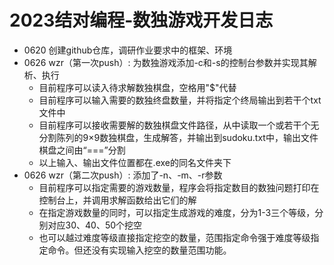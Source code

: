 # 2023结对编程-数独游戏开发日志
- 0620 创建github仓库，调研作业要求中的框架、环境
- 0626 wzr（第一次push）: 为数独游戏添加-c和-s的控制台参数并实现其解析、执行
    - 目前程序可以读入待求解数独棋盘，空格用"$"代替
    - 目前程序可以输入需要的数独终盘数量，并将指定个终局输出到若干个txt文件中
    - 目前程序可以接收需要解的数独棋盘文件路径，从中读取一个或若干个无分割陈列的9×9数独棋盘，生成解答，并输出到sudoku.txt中，输出文件棋盘之间由“===”分割
    - 以上输入、输出文件位置都在.exe的同名文件夹下
- 0626 wzr（第二次push）: 添加了-n、-m、-r参数
    - 目前程序可以指定需要的游戏数量，程序会将指定数目的数独问题打印在控制台上，并调用求解函数给出它们的解
    - 在指定游戏数量的同时，可以指定生成游戏的难度，分为1-3三个等级，分别对应30、40、50个挖空
    - 也可以越过难度等级直接指定挖空的数量，范围指定命令强于难度等级指定命令。但还没有实现输入挖空的数量范围功能。